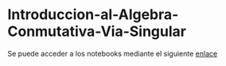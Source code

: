 # Introduccion-al-Algebra-Conmutativa-Via-Singular

Se puede acceder a los notebooks mediante el siguiente [enlace](http://jupyter:8888/tree)
